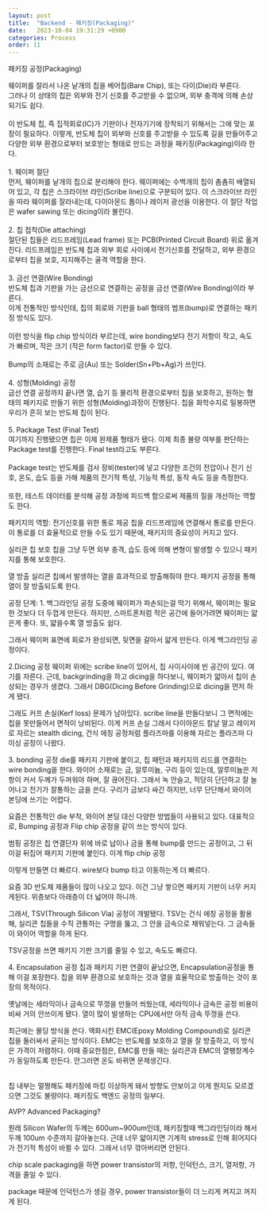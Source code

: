 ```yaml
---
layout: post
title:  "Backend - 패키징(Packaging)"
date:   2023-10-04 19:31:29 +0900
categories: Process
order: 11
---
```


패키징 공정(Packaging)<br>

웨이퍼를 잘라서 나온 낱개의 칩을 베어칩(Bare Chip), 또는 다이(Die)라 부른다.<br>
그러나 이 상태의 칩은 외부와 전기 신호를 주고받을 수 없으며, 외부 충격에 의해 손상되기도 쉽다.<br>
<br>
이 반도체 칩, 즉 집적회로(IC)가 기판이나 전자기기에 장착되기 위해서는 그에 맞는 포장이 필요하다. 이렇게, 반도체 칩이 외부와 신호를 주고받을 수 있도록 길을 만들어주고 다양한 외부 환경으로부터 보호받는 형태로 만드는 과정을 패키징(Packaging)이라 한다.<br>
<br>
1\. 웨이퍼 절단<br>
먼저, 웨이퍼를 낱개의 칩으로 분리해야 한다. 웨이퍼에는 수백개의 칩이 촘촘히 배열되어 있고, 각 칩은 스크라이브 라인(Scribe line)으로 구분되어 있다. 이 스크라이브 라인을 따라 웨이퍼를 잘라내는데, 다이아몬드 톱이나 레이저 광선을 이용한다. 이 절단 작업은 wafer sawing 또는 dicing이라 불린다.<br>
<br>
2\. 칩 접착(Die attaching)<br>
절단된 칩들은 리드프레임(Lead frame) 또는 PCB(Printed Circuit Board) 위로 옮겨진다. 리드프레임은 반도체 칩과 외부 회로 사이에서 전기신호를 전달하고, 외부 환경으로부터 칩을 보호, 지지해주는 골격 역할을 한다.<br>
<br>
3\. 금선 연결(Wire Bonding)<br>
반도체 칩과 기판을 가는 금선으로 연결하는 공정을 금선 연결(Wire Bonding)이라 부른다.<br>
이게 전통적인 방식인데, 칩의 회로와 기판을 ball 형태의 범프(bump)로 연결하는 패키징 방식도 있다.<br>
<br>
이런 방식을 flip chip 방식이라 부르는데, wire bonding보다 전기 저항이 작고, 속도가 빠르며, 작은 크기 (작은 form factor)로 만들 수 있다.<br>
<br>
Bump의 소재로는 주로 금(Au) 또는 Solder(Sn+Pb+Ag)가 쓰인다.<br>
<br>
4\. 성형(Molding) 공정<br>
금선 연결 공정까지 끝나면 열, 습기 등 물리적 환경으로부터 칩을 보호하고, 원하는 형태의 패키지로 만들기 위한 성형(Molding)과정이 진행된다. 칩을 화학수지로 밀봉하면 우리가 흔히 보는 반도체 칩이 된다.<br>
<br>
5\. Package Test (Final Test)<br>
여기까지 진행됐으면 칩은 이제 완제품 형태가 됐다. 이제 최종 불량 여부를 판단하는 Package test를 진행한다. Final test라고도 부른다.<br>
<br>
Package test는 반도체를 검사 장비(tester)에 넣고 다양한 조건의 전압이나 전기 신호, 온도, 습도 등을 가해 제품의 전기적 특성, 기능적 특성, 동작 속도 등을 측정한다.<br>
<br>
또한, 테스트 데이터를 분석해 공정 과정에 피드백 함으로써 제품의 질을 개선하는 역할도 한다.<br>

패키지의 역할:
전기신호를 위한 통로 제공
칩을 리드프레임에 연결해서 통로를 만든다.
이 통로를 더 효율적으로 만들 수도 있기 때문에, 패키지의 중요성이 커지고 있다.

실리콘 칩 보호
칩을 그냥 두면 외부 충격, 습도 등에 의해 변형이 발생할 수 있으니 패키지를 통해 보호한다.

열 방출
실리콘 칩에서 발생하는 열을 효과적으로 방출해줘야 한다. 패키지 공정을 통해 열이 잘 방출되도록 한다.

공정 단계:
1\. 백그라인딩
공정 도중에 웨이퍼가 파손되는걸 막기 위해서, 웨이퍼는 필요한 것보다 더 두껍게 만든다.
하지만, 스마트폰처럼 작은 공간에 들어가려면 웨이퍼는 얇은게 좋다.
또, 얇을수록 열 방출도 쉽다.

그래서 웨이퍼 표면에 회로가 완성되면, 뒷면을 갈아서 얇게 만든다. 이게 백그라인딩 공정이다.

2\.Dicing 공정
웨이퍼 위에는 scribe line이 있어서, 칩 사이사이에 빈 공간이 있다. 여기를 자른다.
근데, backgrinding을 하고 dicing을 하다보니, 웨이퍼가 얇아서 칩이 손상되는 경우가 생겼다.
그래서 DBG(Dicing Before Grinding)으로 dicing을 먼저 하게 됐다.

그래도 커프 손실(Kerf loss) 문제가 남아있다. scribe line을 만들다보니 그 면적에는 칩을 못만들어서 면적이 낭비된다. 이게 커프 손실
그래서 다이아몬드 칼날 말고 레이저로 자르는 stealth dicing,
건식 에칭 공정처럼 플라즈마를 이용해 자르는 플라즈마 다이싱 공정이 나왔다.

3\. bonding 공정
die를 패키지 기판에 붙이고, 칩 패턴과 패키지의 리드를 연결하는 wire bonding을 한다.
와이어 소재로는 금, 알루미늄, 구리 등이 있는데,
알루미늄은 저항이 커서 두께가 두꺼워야 하며, 잘 끊어진다.
그래서 녹 안슬고, 적당히 단단하고 잘 늘어나고 전기가 잘통하는 금을 쓴다.
구리가 금보다 싸긴 하지만, 너무 단단해서 와이어 본딩에 쓰기는 어렵다.

요즘은 전통적인 die 부착, 와이어 본딩 대신 다양한 방법들이 사용되고 있다.
대표적으로, Bumping 공정과 Flip chip 공정을 같이 쓰는 방식이 있다.

범핑 공정은 칩 연결단자 위에 바로 납이나 금을 통해 bump를 만드는 공정이고,
그 뒤 이걸 뒤집어 패키지 기판에 붙인다. 이게 flip chip 공정

이렇게 만들면 더 빠르다. wire보다 bump 타고 이동하는게 더 빠르다.

요즘 3D 반도체 제품들이 많이 나오고 있다. 이건 그냥 쌓으면 패키지 기판이 너무 커지게된다. 위층보다 아래층이 더 넓어야 하니까.

그래서, TSV(Through Silicon Via) 공정이 개발됐다.
TSV는 건식 에칭 공정을 활용해, 실리콘 칩들을 수직 관통하는 구멍을 뚫고, 그 안을 금속으로 채워넣는다.
그 금속들이 와이어 역할을 하게 된다.

TSV공정을 쓰면 패키지 기판 크기를 줄일 수 있고, 속도도 빠르다.

4\. Encapsulation 공정
칩과 패키지 기판 연결이 끝났으면, Encapsulation공정을 통해 이걸 포장한다.
칩을 외부 환경으로 보호하는 것과 열을 효율적으로 방출하는 것이 포장의 목적이다.

옛날에는 세라믹이나 금속으로 뚜껑을 만들어 씌웠는데,
세라믹이나 금속은 공정 비용이 비싸 거의 안쓰이게 됐다.
열이 많이 발생하는 CPU에서만 아직 금속 뚜껑을 쓴다.

최근에는 몰딩 방식을 쓴다. 액화시킨 EMC(Epoxy Molding Compound)로 실리콘 칩을 둘러싸서 굳히는 방식이다.
EMC는 반도체를 보호하고 열을 잘 방출하고, 이 방식은 가격이 저렴하다.
이때 중요한점은, EMC를 만들 때는 실리콘과 EMC의 열팽창계수가 동일하도록 만든다. 안그러면 온도 바뀌면 문제생긴다.


<br>
칩 내부는 멀쩡해도 패키징에 마킹 이상하게 돼서 방향도 안보이고 이게 뭔지도 모르겠으면 그것도 불량이다. 패키징도 백엔드 공정의 일부다.<br>

AVP? Advanced Packaging?

원래 Silicon Wafer의 두께는 600um~900um인데, 패키징할때 백그라인딩이라 해서 두께 100um 수준까지 갈아놓는다. 근데 너무 얇아지면 기계적 stress로 인해 휘어지다가 전기적 특성이 바뀔 수 있다. 그래서 너무 깎아버리면 안된다.<br>

chip scale packaging을 하면 power transistor의 저항, 인덕턴스, 크기, 열저항, 가격을 줄일 수 있다.

package 때문에 인덕턴스가 생길 경우, power transistor들이 더 느리게 켜지고 꺼지게 된다.